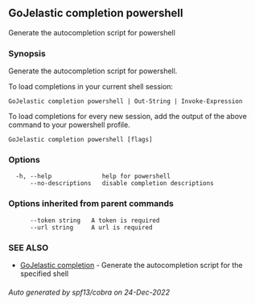 ## GoJelastic completion powershell

Generate the autocompletion script for powershell

### Synopsis

Generate the autocompletion script for powershell.

To load completions in your current shell session:

	GoJelastic completion powershell | Out-String | Invoke-Expression

To load completions for every new session, add the output of the above command
to your powershell profile.


```
GoJelastic completion powershell [flags]
```

### Options

```
  -h, --help              help for powershell
      --no-descriptions   disable completion descriptions
```

### Options inherited from parent commands

```
      --token string   A token is required
      --url string     A url is required
```

### SEE ALSO

* [GoJelastic completion](GoJelastic_completion.md)	 - Generate the autocompletion script for the specified shell

###### Auto generated by spf13/cobra on 24-Dec-2022
